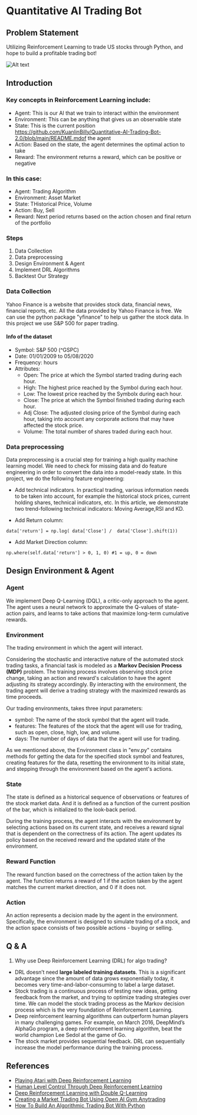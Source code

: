 # Quantitative AI Trading Bot
## Problem Statement
Utilizing Reinforcement Learning to trade US stocks through Python, and hope to build a profitable trading bot!

<img title="Trading Bot" alt="Alt text" src="https://cdn.activestate.com/wp-content/uploads/2020/05/Trading_hero.jpg">

## Introduction
### Key concepts in Reinforcement Learning include:
* Agent: This is our AI that we train to interact within the environment
* Environment: This can be anything that gives us an observable state
* State: This is the current position https://github.com/KuanlinBilly/Quantitative-AI-Trading-Bot-2.0/blob/main/README.mdof the agent
* Action: Based on the state, the agent determines the optimal action to take
* Reward: The environment returns a reward, which can be positive or negative

### In this case:
* Agent: Trading Algorithm
* Environment: Asset Market
* State: THistorical Price, Volume
* Action: Buy, Sell 
* Reward: Next period returns based on the action chosen and final return of the portfolio

### Steps
1. Data Collection 
2. Data preprocessing
3. Design Environment & Agent
4. Implement DRL Algorithms
5. Backtest Our Strategy

### Data Collection 
Yahoo Finance is a website that provides stock data, financial news, financial reports, etc. All the data provided by Yahoo Finance is free. We can use the python package "yfinance" to help us gather the stock data. In this project we use S&P 500 for paper trading.
#### Info of the dataset
* Symbol: S&P 500 (^GSPC)
* Date: 01/01/2009 to 05/08/2020
* Frequency: hours
* Attributes:
    * Open: The price at which the Symbol started trading during each hour.
    * High: The highest price reached by the Symbol during each hour.
    * Low: The lowest price reached by the Symbolx during each hour.
    * Close: The price at which the Symbol finished trading during each hour.
    * Adj Close: The adjusted closing price of the Symbol during each hour, taking into account any corporate actions that may have affected the stock price.
    * Volume: The total number of shares traded during each hour.

### Data preprocessing
Data preprocessing is a crucial step for training a high quality machine learning model. We need to check for missing data and do feature engineering in order to convert the data into a model-ready state.
In this project, we do the following feature engineering: 
* Add technical indicators. In practical trading, various information needs to be taken into account, for example the historical stock prices, current holding shares, technical indicators, etc. In this article, we demonstrate two trend-following technical indicators: Moving Average,RSI and KD.

* Add Return column:   
```
data['return'] = np.log( data['Close'] /  data['Close'].shift(1))
```  
  
* Add Market Direction column:   
```
np.where(self.data['return'] > 0, 1, 0) #1 = up, 0 = down
```

## Design Environment & Agent

### Agent
We implement Deep Q-Learning (DQL), a critic-only approach to the agent. The agent uses a neural network to approximate the Q-values of state-action pairs, and learns to take actions that maximize long-term cumulative rewards.

### Environment
The trading environment in which the agent will interact.  

Considering the stochastic and interactive nature of the automated stock trading tasks, a financial task is modeled as a **Markov Decision Process (MDP)** problem. The training process involves observing stock price change, taking an action and reward's calculation to have the agent adjusting its strategy accordingly. By interacting with the environment, the trading agent will derive a trading strategy with the maximized rewards as time proceeds.

Our trading environments, takes three input parameters:
* symbol: The name of the stock symbol that the agent will trade.
* features: The features of the stock that the agent will use for trading, such as open, close, high, low, and volume.
* days: The number of days of data that the agent will use for trading.

As we mentioned above, the Environment class in "env.py" contains methods for getting the data for the specified stock symbol and features, creating features for the data, resetting the environment to its initial state, and stepping through the environment based on the agent's actions.

### State
The state is defined as a historical sequence of observations or features of the stock market data. And it is defined as a function of the current position of the bar, which is initialized to the look-back period.

During the training process, the agent interacts with the environment by selecting actions based on its current state, and receives a reward signal that is dependent on the correctness of its action. The agent updates its policy based on the received reward and the updated state of the environment.

### Reward Function

The reward function based on the correctness of the action taken by the agent. The function returns a reward of 1 if the action taken by the agent matches the current market direction, and 0 if it does not. 

### Action
An action represents a decision made by the agent in the environment. Specifically, the environment is designed to simulate trading of a stock, and the action space consists of two possible actions - buying or selling.


## Q & A
1. Why use Deep Reinforcement Learning (DRL) for algo trading?
* DRL doesn’t need **large labeled training datasets**. This is a significant advantage since the amount of data grows exponentially today, it becomes very time-and-labor-consuming to label a large dataset.
* Stock trading is a continuous process of testing new ideas, getting feedback from the market, and trying to optimize trading strategies over time. We can model the stock trading process as the Markov decision process which is the very foundation of Reinforcement Learning.
* Deep reinforcement learning algorithms can outperform human players in many challenging games. For example, on March 2016, DeepMind’s AlphaGo program, a deep reinforcement learning algorithm, beat the world champion Lee Sedol at the game of Go.
* The stock market provides sequential feedback. DRL can sequentially increase the model performance during the training process.

## References

- [Playing Atari with Deep Reinforcement Learning](https://arxiv.org/abs/1312.5602)
- [Human Level Control Through Deep Reinforcement Learning](https://deepmind.com/research/publications/human-level-control-through-deep-reinforcement-learning/)
- [Deep Reinforcement Learning with Double Q-Learning](https://arxiv.org/abs/1509.06461)
- [Creating a Market Trading Bot Using Open AI Gym Anytrading](https://analyticsindiamag.com/creating-a-market-trading-bot-using-open-ai-gym-anytrading/)
- [How To Build An Algorithmic Trading Bot With Python](https://www.activestate.com/blog/how-to-build-an-algorithmic-trading-bot/)
